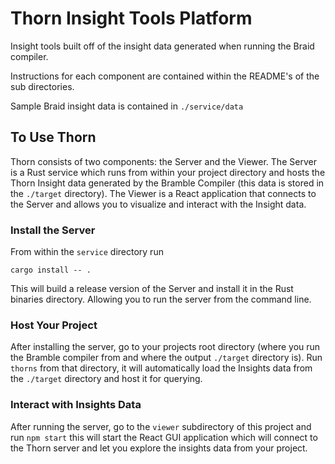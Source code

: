 # Thorn Insight Tools Platform
Insight tools built off of the insight data generated when running the Braid compiler.

Instructions for each component are contained within the README's of the sub
directories.

Sample Braid insight data is contained in `./service/data`

## To Use Thorn
Thorn consists of two components: the Server and the Viewer. The Server
is a Rust service which runs from within your project directory and 
hosts the Thorn Insight data generated by the Bramble Compiler (this
data is stored in the `./target` directory). The Viewer is a React application
that connects to the Server and allows you to visualize and interact
with the Insight data.

### Install the Server
From within the `service` directory run
```
cargo install -- .
```

This will build a release version of the Server and install it in the
Rust binaries directory.  Allowing you to run the server from the command
line.

### Host Your Project
After installing the server, go to your projects root directory (where
you run the Bramble compiler from and where the output `./target` 
directory is).  Run `thorns` from that directory, it will automatically
load the Insights data from the `./target` directory and host it for
querying.

### Interact with Insights Data
After running the server, go to the `viewer` subdirectory of this project
and run `npm start` this will start the React GUI application which will
connect to the Thorn server and let you explore the insights data from
your project.